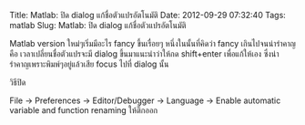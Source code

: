 Title: Matlab: ปิด dialog แก้ชื่อตัวแปรอัตโนมัติ 
Date: 2012-09-29 07:32:40
Tags: matlab 
Slug: Matlab: ปิด dialog แก้ชื่อตัวแปรอัตโนมัติ 


Matlab version ใหม่ๆเริ่มมีอะไร fancy ขึ้นเรื่อยๆ หนึ่งในนั้นที่คิดว่า fancy เกินไปจนน่ารำคาญคือ เวลาเปลี่ยนชื่อตัวแปรจะมี dialog ขึ้นมาแนะนำว่าให้กด shift+enter เพื่อแก้ให้เอง ซึ่งน่ารำคาญเพราะพิมพ์ๆอยู่แล้วเสีย focus ไปที่ dialog นั้น

วิธีปิด

File -&gt; Preferences -&gt; Editor/Debugger -&gt; Language -&gt; Enable automatic variable and function renaming ให้ติ๊กออก
